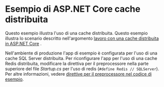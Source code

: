 # <a name="aspnet-core-distributed-cache-sample"></a>Esempio di ASP.NET Core cache distribuita

Questo esempio illustra l'uso di una cache distribuita. Questo esempio illustra lo scenario descritto nell'argomento [lavoro con una cache distribuita in ASP.NET Core](https://docs.microsoft.com/aspnet/core/performance/caching/distributed) .

Nell'ambiente di produzione l'app di esempio è configurata per l'uso di una cache SQL Server distribuita. Per riconfigurare l'app per l'uso di una cache Redis distribuita, modificare la direttiva per il preprocessore nella parte superiore del file *Startup.cs* per l'uso di redis (`#define Redis // SQLServer`). Per altre informazioni, vedere [direttive per il preprocessore nel codice di esempio](https://docs.microsoft.com/aspnet/core/#preprocessor-directives-in-sample-code).
